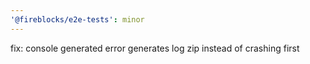 ```yaml
---
'@fireblocks/e2e-tests': minor
---
```


fix: console generated error generates log zip instead of crashing first
